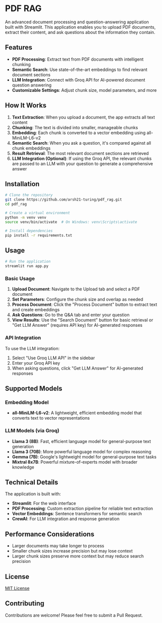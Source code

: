 # PDF RAG

An advanced document processing and question-answering application built with Streamlit. This application enables you to upload PDF documents, extract their content, and ask questions about the information they contain.

## Features

- **PDF Processing**: Extract text from PDF documents with intelligent chunking
- **Semantic Search**: Use state-of-the-art embeddings to find relevant document sections
- **LLM Integration**: Connect with Groq API for AI-powered document question answering
- **Customizable Settings**: Adjust chunk size, model parameters, and more

## How It Works

1. **Text Extraction**: When you upload a document, the app extracts all text content
2. **Chunking**: The text is divided into smaller, manageable chunks
3. **Embedding**: Each chunk is converted to a vector embedding using all-MiniLM-L6-v2
4. **Semantic Search**: When you ask a question, it's compared against all chunk embeddings
5. **Result Retrieval**: The most relevant document sections are retrieved
6. **LLM Integration (Optional)**: If using the Groq API, the relevant chunks are passed to an LLM with your question to generate a comprehensive answer

## Installation

```bash
# Clone the repository
git clone https://github.com/arsh21-turing/pdf_rag.git
cd pdf_rag

# Create a virtual environment
python -m venv venv
source venv/bin/activate  # On Windows: venv\Scripts\activate

# Install dependencies
pip install -r requirements.txt
```

## Usage

```bash
# Run the application
streamlit run app.py
```

### Basic Usage

1. **Upload Document**: Navigate to the Upload tab and select a PDF document
2. **Set Parameters**: Configure the chunk size and overlap as needed
3. **Process Document**: Click the "Process Document" button to extract text and create embeddings
4. **Ask Questions**: Go to the Q&A tab and enter your question
5. **View Results**: Use the "Search Document" button for basic retrieval or "Get LLM Answer" (requires API key) for AI-generated responses

### API Integration

To use the LLM integration:

1. Select "Use Groq LLM API" in the sidebar
2. Enter your Groq API key
3. When asking questions, click "Get LLM Answer" for AI-generated responses

## Supported Models

### Embedding Model

- **all-MiniLM-L6-v2**: A lightweight, efficient embedding model that converts text to vector representations

### LLM Models (via Groq)

- **Llama 3 (8B)**: Fast, efficient language model for general-purpose text generation
- **Llama 3 (70B)**: More powerful language model for complex reasoning
- **Gemma (7B)**: Google's lightweight model for general-purpose text tasks
- **Mixtral 8x7B**: Powerful mixture-of-experts model with broader knowledge

## Technical Details

The application is built with:

- **Streamlit**: For the web interface
- **PDF Processing**: Custom extraction pipeline for reliable text extraction
- **Vector Embeddings**: Sentence transformers for semantic search
- **CrewAI**: For LLM integration and response generation

## Performance Considerations

- Larger documents may take longer to process
- Smaller chunk sizes increase precision but may lose context
- Larger chunk sizes preserve more context but may reduce search precision

## License

[MIT License](LICENSE)

## Contributing

Contributions are welcome! Please feel free to submit a Pull Request.